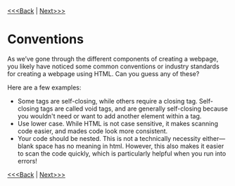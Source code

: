 [<<<Back](images.md) | [Next>>>](create_site.md)

# Conventions

As we’ve gone through the different components of creating a webpage, you likely have noticed some common conventions or industry standards for creating a webpage using HTML. Can you guess any of these?

Here are a few examples:

- Some tags are self-closing, while others require a closing tag. Self-closing tags are called void tags, and are generally self-closing because you wouldn't need or want to add another element within a tag.
- Use lower case. While HTML is not case sensitive, it makes scanning code easier, and mades code look more consistent.
- Your code should be nested.</strong> This is not a technically necessity either—blank space has no meaning in html. However, this also makes it easier to scan the code quickly, which is particularly helpful when you run into errors!

[<<<Back](images.md) | [Next>>>](create_site.md)
